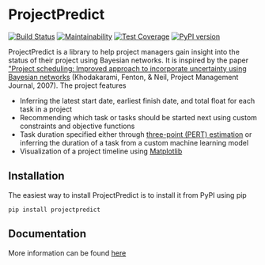 # ProjectPredict
[![Build Status](https://travis-ci.org/JustinTervala/ProjectPredict.svg?branch=master)](https://travis-ci.org/JustinTervala/ProjectPredict)
[![Maintainability](https://api.codeclimate.com/v1/badges/888401889e781419c249/maintainability)](https://codeclimate.com/github/JustinTervala/ProjectPredict/maintainability)
[![Test Coverage](https://api.codeclimate.com/v1/badges/888401889e781419c249/test_coverage)](https://codeclimate.com/github/JustinTervala/ProjectPredict/test_coverage)
[![PyPI version](https://badge.fury.io/py/projectpredict.svg)](https://badge.fury.io/py/projectpredict)

ProjectPredict is a library to help project managers gain insight into the status of their project using Bayesian
networks. It is inspired by the paper ["Project scheduling: Improved approach to incorporate uncertainty using Bayesian
networks](https://www.pmi.org/learning/library/project-scheduling-approach-incorporate-uncertainty-2371)
(Khodakarami, Fenton, & Neil, Project Management Journal, 2007). The project features

* Inferring the latest start date, earliest finish date, and total float for each task in a project
* Recommending which task or tasks should be started next using custom constraints and objective functions
* Task duration specified either through 
  [three-point (PERT) estimation](https://en.wikipedia.org/wiki/Three-point_estimation) or inferring the duration of a 
  task from a custom machine learning model
* Visualization of a project timeline using [Matplotlib](https://matplotlib.org)

## Installation
The easiest way to install ProjectPredict is to install it from PyPI using pip

`pip install projectpredict`

## Documentation

More information can be found [here](http://projectpredict.readthedocs.io/en/latest/)